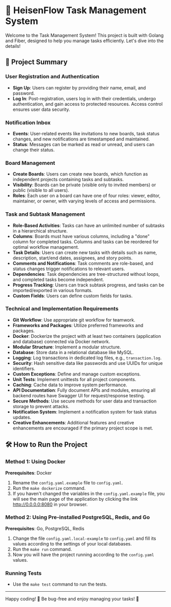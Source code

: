 # 📝 HeisenFlow Task Management System

Welcome to the Task Management System! This project is built with Golang and Fiber, designed to help you manage tasks efficiently. Let's dive into the details!

## 🚀 Project Summary

### **User Registration and Authentication**
- **Sign Up**: Users can register by providing their name, email, and password.
- **Log In**: Post-registration, users log in with their credentials, undergo authentication, and gain access to protected resources. Access control ensures user data security.

### **Notification Inbox**
- **Events**: User-related events like invitations to new boards, task status changes, and new notifications are timestamped and maintained.
- **Status**: Messages can be marked as read or unread, and users can change their status.

### **Board Management**
- **Create Boards**: Users can create new boards, which function as independent projects containing tasks and subtasks.
- **Visibility**: Boards can be private (visible only to invited members) or public (visible to all users).
- **Roles**: Each user on a board can have one of four roles: viewer, editor, maintainer, or owner, with varying levels of access and permissions.

### **Task and Subtask Management**
- **Role-Based Activities**: Tasks can have an unlimited number of subtasks in a hierarchical structure.
- **Columns**: Boards must have various columns, including a "done" column for completed tasks. Columns and tasks can be reordered for optimal workflow management.
- **Task Details**: Users can create new tasks with details such as name, description, start/end dates, assignees, and story points.
- **Comments and Notifications**: Task comments are role-based, and status changes trigger notifications to relevant users.
- **Dependencies**: Task dependencies are tree-structured without loops, and completed tasks become independent.
- **Progress Tracking**: Users can track subtask progress, and tasks can be imported/exported in various formats.
- **Custom Fields**: Users can define custom fields for tasks.

### **Technical and Implementation Requirements**
- **Git Workflow**: Use appropriate git workflow for teamwork.
- **Frameworks and Packages**: Utilize preferred frameworks and packages.
- **Docker**: Dockerize the project with at least two containers (application and database) connected via Docker network.
- **Modular Structure**: Implement a modular structure.
- **Database**: Store data in a relational database like MySQL.
- **Logging**: Log transactions in dedicated log files, e.g., `transaction.log`.
- **Security**: Hash sensitive data like passwords and use UUIDs for unique identifiers.
- **Custom Exceptions**: Define and manage custom exceptions.
- **Unit Tests**: Implement unittests for all project components.
- **Caching**: Cache data to improve system performance.
- **API Documentation**: Fully document APIs and modules, ensuring all backend routes have Swagger UI for request/response testing.
- **Secure Methods**: Use secure methods for user data and transaction storage to prevent attacks.
- **Notification System**: Implement a notification system for task status updates.
- **Creative Enhancements**: Additional features and creative enhancements are encouraged if the primary project scope is met.

## 🛠️ How to Run the Project

### Method 1: Using Docker
**Prerequisites**: Docker

1. Rename the `config.yaml.example` file to `config.yaml`.
2. Run the `make dockerize` command.
3. If you haven't changed the variables in the `config.yaml.example` file, you will see the main page of the application by clicking the link http://0.0.0.0:8080 in your browser.

### Method 2: Using Pre-installed PostgreSQL, Redis, and Go
**Prerequisites**: Go, PostgreSQL, Redis

1. Change the file `config.yaml.local-example` to `config.yaml` and fill its values according to the settings of your local databases.
2. Run the `make run` command.
3. Now you will have the project running according to the `config.yaml` values.

### Running Tests
- Use the `make test` command to run the tests.

---

Happy coding! 🐛 Be bug-free and enjoy managing your tasks! 🎉
